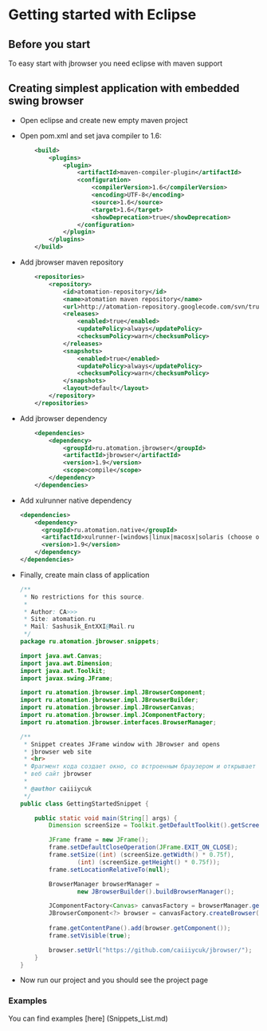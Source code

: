 # Getting started with Eclipse

## Before you start
To easy start with jbrowser you need eclipse with maven support


## Creating simplest application with embedded swing browser

* Open eclipse and create new empty maven project
* Open pom.xml and set java compiler to 1.6:

	```xml
		<build>
			<plugins>
				<plugin>
					<artifactId>maven-compiler-plugin</artifactId>
					<configuration>
						<compilerVersion>1.6</compilerVersion>
						<encoding>UTF-8</encoding>
						<source>1.6</source>
						<target>1.6</target>
						<showDeprecation>true</showDeprecation>
					</configuration>
				</plugin>
			</plugins>
		</build>
	```
* Add jbrowser maven repository

	```xml
		<repositories>
			<repository>
				<id>atomation-repository</id>
				<name>atomation maven repository</name>
				<url>http://atomation-repository.googlecode.com/svn/trunk</url>
				<releases>
					<enabled>true</enabled>
					<updatePolicy>always</updatePolicy>
					<checksumPolicy>warn</checksumPolicy>
				</releases>
				<snapshots>
					<enabled>true</enabled>
					<updatePolicy>always</updatePolicy>
					<checksumPolicy>warn</checksumPolicy>
				</snapshots>
				<layout>default</layout>
			</repository>
		</repositories>
	```
* Add jbrowser dependency

	```xml
		<dependencies>
			<dependency>
				<groupId>ru.atomation.jbrowser</groupId>
				<artifactId>jbrowser</artifactId>
				<version>1.9</version>
				<scope>compile</scope>
			</dependency>
		</dependencies>
	```
* Add xulrunner native dependency

	```xml
	<dependencies>
	    <dependency>
	      <groupId>ru.atomation.native</groupId>
	      <artifactId>xulrunner-[windows|linux|macosx|solaris (choose one)]</artifactId>
	      <version>1.9</version>
	    </dependency>
	</dependencies>
	```
* Finally, create main class of application

	```java
	/**
	 * No restrictions for this source.
	 *
	 * Author: CA>>>
	 * Site: atomation.ru
	 * Mail: Sashusik_EntXXI@Mail.ru
	 */
	package ru.atomation.jbrowser.snippets;
	
	import java.awt.Canvas;
	import java.awt.Dimension;
	import java.awt.Toolkit;
	import javax.swing.JFrame;
	
	import ru.atomation.jbrowser.impl.JBrowserComponent;
	import ru.atomation.jbrowser.impl.JBrowserBuilder;
	import ru.atomation.jbrowser.impl.JBrowserCanvas;
	import ru.atomation.jbrowser.impl.JComponentFactory;
	import ru.atomation.jbrowser.interfaces.BrowserManager;
	
	/**
	 * Snippet creates JFrame window with JBrowser and opens
	 * jbrowser web site
	 * <hr>
	 * Фрагмент кода создает окно, со встроенным браузером и открывает
	 * веб сайт jbrowser
	 * 
	 * @author caiiiycuk
	 */
	public class GettingStartedSnippet {
	
	    public static void main(String[] args) {
	        Dimension screenSize = Toolkit.getDefaultToolkit().getScreenSize();
	
	        JFrame frame = new JFrame();
	        frame.setDefaultCloseOperation(JFrame.EXIT_ON_CLOSE);
	        frame.setSize((int) (screenSize.getWidth() * 0.75f),
	                (int) (screenSize.getHeight() * 0.75f));
	        frame.setLocationRelativeTo(null);
	
	        BrowserManager browserManager =
	                new JBrowserBuilder().buildBrowserManager();
	
	        JComponentFactory<Canvas> canvasFactory = browserManager.getComponentFactory(JBrowserCanvas.class);
	        JBrowserComponent<?> browser = canvasFactory.createBrowser();
	        
	        frame.getContentPane().add(browser.getComponent());
	        frame.setVisible(true);
	
	        browser.setUrl("https://github.com/caiiiycuk/jbrowser/");
	    }
	}
	```

* Now run our project and you should see the project page

### Examples
You can find examples [here] (Snippets_List.md)
